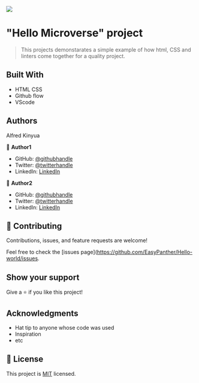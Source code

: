 ![](https://img.shields.io/badge/Microverse-blueviolet)

# "Hello Microverse" project

> This projects demonstarates a simple example of how html, CSS and linters come together
 for a quality project.



## Built With

- HTML CSS
- Github flow
- VScode


## Authors
Alfred Kinyua

👤 **Author1**

- GitHub: [@githubhandle](https://github.com/EasyPanther/)
- Twitter: [@twitterhandle](https://twitter.com/twitterhandle)
- LinkedIn: [LinkedIn](https://linkedin.com/in/linkedinhandle)

👤 **Author2**

- GitHub: [@githubhandle](https://github.com/githubhandle)
- Twitter: [@twitterhandle](@alfkinyua)
- LinkedIn: [LinkedIn](linkedin.com/in/alfred-kinyua-25927a64)

## 🤝 Contributing

Contributions, issues, and feature requests are welcome!

Feel free to check the [issues page](https://github.com/EasyPanther/Hello-world/issues.

## Show your support

Give a ⭐️ if you like this project!

## Acknowledgments

- Hat tip to anyone whose code was used
- Inspiration
- etc

## 📝 License

This project is [MIT](./MIT.md) licensed.
